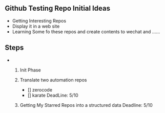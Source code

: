 ## Github Testing Repo Initial Ideas

- Getting Interesting Repos
- Display it in a web site
- Learning Some fo these repos and create contents
to wechat and ......


## Steps

- 1. Init Phase
    1. Translate two automation repos
        * [] zerocode
        * [] karate
        DeadLine: 5/10

    2. Getting My Starred Repos into a structured data
        Deadline: 5/10

